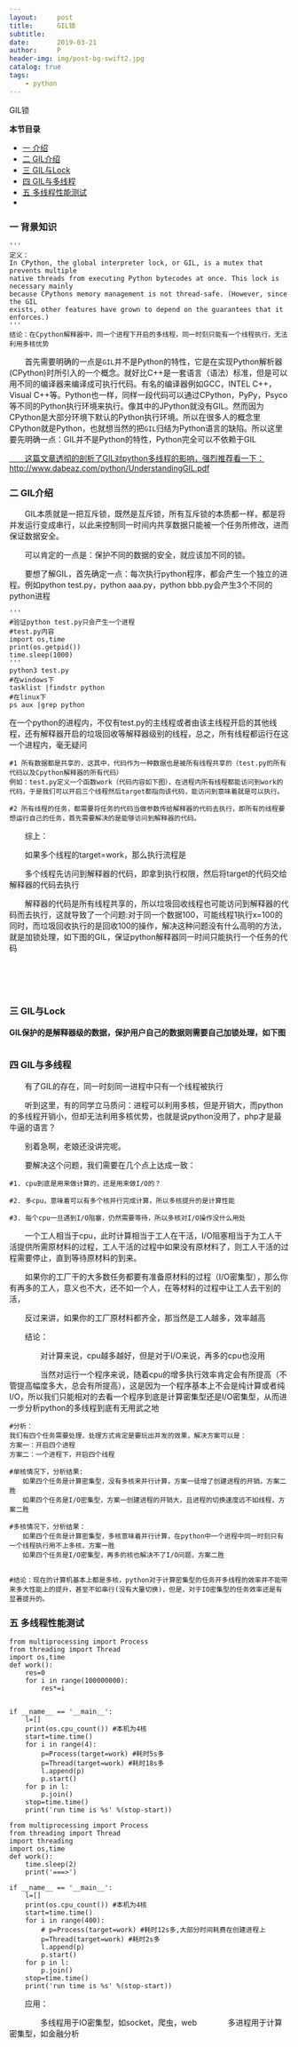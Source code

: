 ```yaml
---
layout:     post
title:      GIL锁
subtitle:   
date:       2019-03-21
author:     P
header-img: img/post-bg-swift2.jpg
catalog: true
tags:
    - python
---
```

GIL锁

**本节目录**

- [一 介绍](#part_1)
- [二 GIL介绍](#part_2)
- [三 GIL与Lock](#part_3)
- [四 GIL与多线程](#part_4)
- [五 多线程性能测试](#part_5)
- 



### 一 背景知识

```
'''
定义：
In CPython, the global interpreter lock, or GIL, is a mutex that prevents multiple 
native threads from executing Python bytecodes at once. This lock is necessary mainly 
because CPythons memory management is not thread-safe. (However, since the GIL 
exists, other features have grown to depend on the guarantees that it enforces.)
'''
结论：在Cpython解释器中，同一个进程下开启的多线程，同一时刻只能有一个线程执行，无法利用多核优势
```

　　首先需要明确的一点是`GIL`并不是Python的特性，它是在实现Python解析器(CPython)时所引入的一个概念。就好比C++是一套语言（语法）标准，但是可以用不同的编译器来编译成可执行代码。有名的编译器例如GCC，INTEL C++，Visual C++等。Python也一样，同样一段代码可以通过CPython，PyPy，Psyco等不同的Python执行环境来执行。像其中的JPython就没有GIL。然而因为CPython是大部分环境下默认的Python执行环境。所以在很多人的概念里CPython就是Python，也就想当然的把`GIL`归结为Python语言的缺陷。所以这里要先明确一点：GIL并不是Python的特性，Python完全可以不依赖于GIL

[　　这篇文章透彻的剖析了GIL对python多线程的影响，强烈推荐看一下：http://www.dabeaz.com/python/UnderstandingGIL.pdf ](http://www.dabeaz.com/python/UnderstandingGIL.pdf)

### 二 GIL介绍

　　GIL本质就是一把互斥锁，既然是互斥锁，所有互斥锁的本质都一样，都是将并发运行变成串行，以此来控制同一时间内共享数据只能被一个任务所修改，进而保证数据安全。

　　可以肯定的一点是：保护不同的数据的安全，就应该加不同的锁。

　　要想了解GIL，首先确定一点：每次执行python程序，都会产生一个独立的进程。例如python test.py，python aaa.py，python bbb.py会产生3个不同的python进程

```
'''
#验证python test.py只会产生一个进程
#test.py内容
import os,time
print(os.getpid())
time.sleep(1000)
'''
python3 test.py 
#在windows下
tasklist |findstr python
#在linux下
ps aux |grep python
```

在一个python的进程内，不仅有test.py的主线程或者由该主线程开启的其他线程，还有解释器开启的垃圾回收等解释器级别的线程，总之，所有线程都运行在这一个进程内，毫无疑问

```
#1 所有数据都是共享的，这其中，代码作为一种数据也是被所有线程共享的（test.py的所有代码以及Cpython解释器的所有代码）
例如：test.py定义一个函数work（代码内容如下图），在进程内所有线程都能访问到work的代码，于是我们可以开启三个线程然后target都指向该代码，能访问到意味着就是可以执行。

#2 所有线程的任务，都需要将任务的代码当做参数传给解释器的代码去执行，即所有的线程要想运行自己的任务，首先需要解决的是能够访问到解释器的代码。
```

　　综上：

　　如果多个线程的target=work，那么执行流程是

　　多个线程先访问到解释器的代码，即拿到执行权限，然后将target的代码交给解释器的代码去执行

　　解释器的代码是所有线程共享的，所以垃圾回收线程也可能访问到解释器的代码而去执行，这就导致了一个问题:对于同一个数据100，可能线程1执行x=100的同时，而垃圾回收执行的是回收100的操作，解决这种问题没有什么高明的方法，就是加锁处理，如下图的GIL，保证python解释器同一时间只能执行一个任务的代码

　　<img src="https://img2018.cnblogs.com/blog/988061/201809/988061-20180926100512742-1573465285.png" alt="" />

　　

### 三 GIL与Lock

**GIL保护的是解释器级的数据，保护用户自己的数据则需要自己加锁处理，如下图**

<img src="https://img2018.cnblogs.com/blog/988061/201809/988061-20180926100556096-1593917726.png" alt="" />

 

 

### 四 GIL与多线程

　　有了GIL的存在，同一时刻同一进程中只有一个线程被执行

　　听到这里，有的同学立马质问：进程可以利用多核，但是开销大，而python的多线程开销小，但却无法利用多核优势，也就是说python没用了，php才是最牛逼的语言？

　　别着急啊，老娘还没讲完呢。

　　要解决这个问题，我们需要在几个点上达成一致：

```
#1. cpu到底是用来做计算的，还是用来做I/O的？

#2. 多cpu，意味着可以有多个核并行完成计算，所以多核提升的是计算性能

#3. 每个cpu一旦遇到I/O阻塞，仍然需要等待，所以多核对I/O操作没什么用处 
```

　　一个工人相当于cpu，此时计算相当于工人在干活，I/O阻塞相当于为工人干活提供所需原材料的过程，工人干活的过程中如果没有原材料了，则工人干活的过程需要停止，直到等待原材料的到来。

　　如果你的工厂干的大多数任务都要有准备原材料的过程（I/O密集型），那么你有再多的工人，意义也不大，还不如一个人，在等材料的过程中让工人去干别的活，

　　反过来讲，如果你的工厂原材料都齐全，那当然是工人越多，效率越高

　　结论：

　　　　对计算来说，cpu越多越好，但是对于I/O来说，再多的cpu也没用

　　　　当然对运行一个程序来说，随着cpu的增多执行效率肯定会有所提高（不管提高幅度多大，总会有所提高），这是因为一个程序基本上不会是纯计算或者纯I/O，所以我们只能相对的去看一个程序到底是计算密集型还是I/O密集型，从而进一步分析python的多线程到底有无用武之地

```
#分析：
我们有四个任务需要处理，处理方式肯定是要玩出并发的效果，解决方案可以是：
方案一：开启四个进程
方案二：一个进程下，开启四个线程

#单核情况下，分析结果: 
　　如果四个任务是计算密集型，没有多核来并行计算，方案一徒增了创建进程的开销，方案二胜
　　如果四个任务是I/O密集型，方案一创建进程的开销大，且进程的切换速度远不如线程，方案二胜

#多核情况下，分析结果：
　　如果四个任务是计算密集型，多核意味着并行计算，在python中一个进程中同一时刻只有一个线程执行用不上多核，方案一胜
　　如果四个任务是I/O密集型，再多的核也解决不了I/O问题，方案二胜

 
#结论：现在的计算机基本上都是多核，python对于计算密集型的任务开多线程的效率并不能带来多大性能上的提升，甚至不如串行(没有大量切换)，但是，对于IO密集型的任务效率还是有显著提升的。
```

 

### 五 多线程性能测试

 

```
from multiprocessing import Process
from threading import Thread
import os,time
def work():
    res=0
    for i in range(100000000):
        res*=i


if __name__ == '__main__':
    l=[]
    print(os.cpu_count()) #本机为4核
    start=time.time()
    for i in range(4):
        p=Process(target=work) #耗时5s多
        p=Thread(target=work) #耗时18s多
        l.append(p)
        p.start()
    for p in l:
        p.join()
    stop=time.time()
    print('run time is %s' %(stop-start))
```

```
from multiprocessing import Process
from threading import Thread
import threading
import os,time
def work():
    time.sleep(2)
    print('===>')

if __name__ == '__main__':
    l=[]
    print(os.cpu_count()) #本机为4核
    start=time.time()
    for i in range(400):
        # p=Process(target=work) #耗时12s多,大部分时间耗费在创建进程上
        p=Thread(target=work) #耗时2s多
        l.append(p)
        p.start()
    for p in l:
        p.join()
    stop=time.time()
    print('run time is %s' %(stop-start))
```

 

　　应用：

　　　　多线程用于IO密集型，如socket，爬虫，web　　　　多进程用于计算密集型，如金融分析

 
